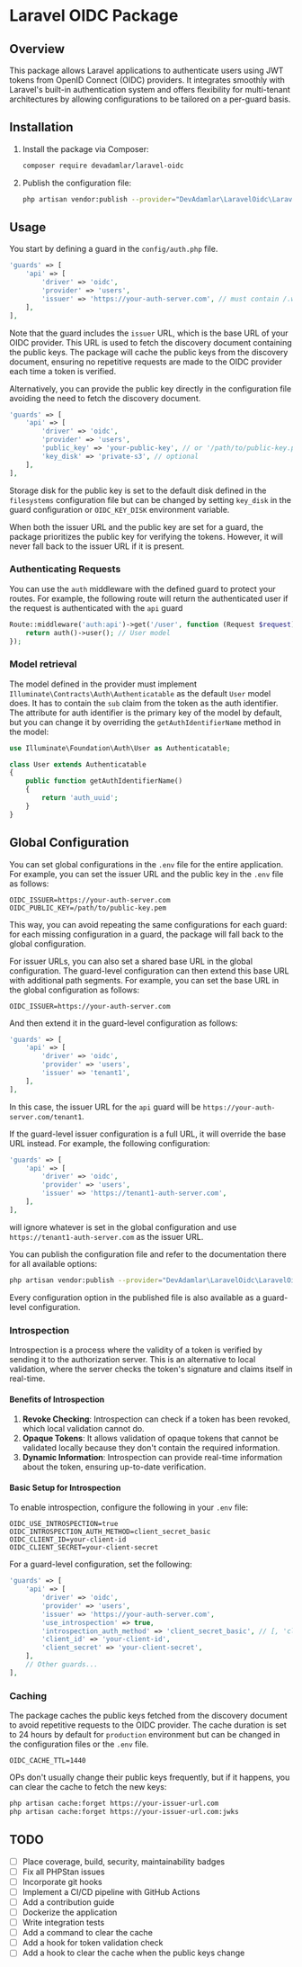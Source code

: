 # Laravel OIDC Package

## Overview
This package allows Laravel applications to authenticate users using JWT tokens from OpenID Connect (OIDC) providers.
It integrates smoothly with Laravel's built-in authentication system
and offers flexibility for multi-tenant architectures by allowing configurations to be tailored on a per-guard basis.

## Installation
1. Install the package via Composer:
   ```bash
   composer require devadamlar/laravel-oidc
   ```
2. Publish the configuration file:
   ```bash
   php artisan vendor:publish --provider="DevAdamlar\LaravelOidc\LaravelOidcServiceProvider"
   ```

## Usage
You start by defining a guard in the `config/auth.php` file.

```php
'guards' => [
    'api' => [
        'driver' => 'oidc',
        'provider' => 'users',
        'issuer' => 'https://your-auth-server.com', // must contain /.well-known/openid-configuration
    ],
],
```

Note that the guard includes the `issuer` URL, which is the base URL of your OIDC provider.
This URL is used to fetch the discovery document containing the public keys.
The package will cache the public keys from the discovery document,
ensuring no repetitive requests are made to the OIDC provider each time a token is verified.

Alternatively,
you can provide the public key directly in the configuration file avoiding the need to fetch the discovery document.
```php
'guards' => [
    'api' => [
        'driver' => 'oidc',
        'provider' => 'users',
        'public_key' => 'your-public-key', // or '/path/to/public-key.pem'
        'key_disk' => 'private-s3', // optional
    ],
],
```
Storage disk for the public key is set to the default disk defined in the `filesystems` configuration file
but can be changed by setting `key_disk` in the guard configuration or `OIDC_KEY_DISK` environment variable.

When both the issuer URL and the public key are set for a guard,
the package prioritizes the public key for verifying the tokens.
However, it will never fall back to the issuer URL if it is present.

### Authenticating Requests
You can use the `auth` middleware with the defined guard to protect your routes.
For example, the following route will return the authenticated user if the request is authenticated with the `api` guard
```php
Route::middleware('auth:api')->get('/user', function (Request $request) {
    return auth()->user(); // User model
});
```

### Model retrieval
The model defined in the provider
must implement `Illuminate\Contracts\Auth\Authenticatable` as the default `User` model does.
It has to contain the `sub` claim from the token as the auth identifier.
The attribute for auth identifier is the primary key of the model by default,
but you can change it by overriding the `getAuthIdentifierName` method in the model:

```php
use Illuminate\Foundation\Auth\User as Authenticatable;

class User extends Authenticatable
{
    public function getAuthIdentifierName()
    {
        return 'auth_uuid';
    }
}
```

## Global Configuration

You can set global configurations in the `.env` file for the entire application.
For example, you can set the issuer URL and the public key in the `.env` file as follows:

```env
OIDC_ISSUER=https://your-auth-server.com
OIDC_PUBLIC_KEY=/path/to/public-key.pem
```

This way, you can avoid repeating the same configurations for each guard: for each missing configuration in a guard,
the package will fall back to the global configuration.

For issuer URLs, you can also set a shared base URL in the global configuration.
The guard-level configuration can then extend this base URL with additional path segments.
For example,
you can set the base URL in the global configuration as follows:

```env
OIDC_ISSUER=https://your-auth-server.com
```

And then extend it in the guard-level configuration as follows:

```php
'guards' => [
    'api' => [
        'driver' => 'oidc',
        'provider' => 'users',
        'issuer' => 'tenant1',
    ],
],
```

In this case, the issuer URL for the `api` guard will be `https://your-auth-server.com/tenant1`.

If the guard-level issuer configuration is a full URL, it will override the base URL instead.
For example, the following configuration:
```php
'guards' => [
    'api' => [
        'driver' => 'oidc',
        'provider' => 'users',
        'issuer' => 'https://tenant1-auth-server.com',
    ],
],
```
will ignore whatever is set in the global configuration and use `https://tenant1-auth-server.com` as the issuer URL.

You can publish the configuration file and refer to the documentation there for all available options:
```bash
php artisan vendor:publish --provider="DevAdamlar\LaravelOidc\LaravelOidcServiceProvider"
```

Every configuration option in the published file is also available as a guard-level configuration.

### Introspection

Introspection is a process where the validity of a token is verified by sending it to the authorization server.
This is an alternative to local validation,
where the server checks the token's signature and claims itself in real-time.

#### Benefits of Introspection
1. **Revoke Checking**: Introspection can check if a token has been revoked, which local validation cannot do.
2. **Opaque Tokens**: It allows validation of opaque tokens that cannot be validated locally because they don't contain the required information.
3. **Dynamic Information**: Introspection can provide real-time information about the token, ensuring up-to-date verification.

#### Basic Setup for Introspection
To enable introspection, configure the following in your `.env` file:
```env
OIDC_USE_INTROSPECTION=true
OIDC_INTROSPECTION_AUTH_METHOD=client_secret_basic
OIDC_CLIENT_ID=your-client-id
OIDC_CLIENT_SECRET=your-client-secret
```

For a guard-level configuration, set the following:
```php
'guards' => [
    'api' => [
        'driver' => 'oidc',
        'provider' => 'users',
        'issuer' => 'https://your-auth-server.com',
        'use_introspection' => true,
        'introspection_auth_method' => 'client_secret_basic', // [, 'client_secret_post', 'client_secret_jwt', 'private_key_jwt']
        'client_id' => 'your-client-id',
        'client_secret' => 'your-client-secret',
    ],
    // Other guards...
],
```

### Caching
The package caches the public keys fetched from the discovery document
to avoid repetitive requests to the OIDC provider.
The cache duration is set to 24 hours by default for `production` environment
but can be changed in the configuration files or the `.env` file.
```env
OIDC_CACHE_TTL=1440
```

OPs don't usually change their public keys frequently, but if it happens, you can clear the cache to fetch the new keys:
```bash
php artisan cache:forget https://your-issuer-url.com
php artisan cache:forget https://your-issuer-url.com:jwks
```

## TODO

- [ ] Place coverage, build, security, maintainability badges
- [ ] Fix all PHPStan issues
- [ ] Incorporate git hooks
- [ ] Implement a CI/CD pipeline with GitHub Actions
- [ ] Add a contribution guide
- [ ] Dockerize the application
- [ ] Write integration tests
- [ ] Add a command to clear the cache
- [ ] Add a hook for token validation check
- [ ] Add a hook to clear the cache when the public keys change
